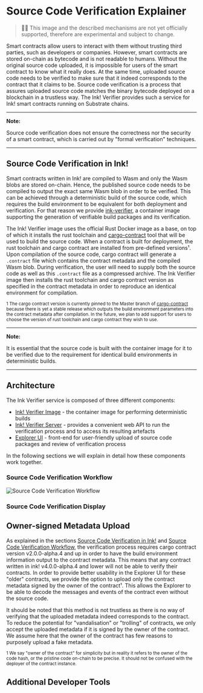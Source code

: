 # Source Code Verification Explainer

> 🐉🐉 This image and the described mechanisms are not yet officially supported, therefore are experimental and subject to change.

Smart contracts allow users to interact with them without trusting third parties, such as developers or companies. However, smart contracts are stored on-chain as bytecode and is not readable to humans. Without the original source code uploaded, it is impossible for users of the smart contract to know what it really does. At the same time, uploaded source code needs to be verified to make sure that it indeed corresponds to the contract that it claims to be. Source code verification is a process that assures uploaded source code matches the binary bytecode deployed on a blockchain in a trustless way. The Ink! Verifier provides such a service for Ink! smart contracts running on Substrate chains.

---

**Note:**

Source code verification does not ensure the correctness nor the security of a smart contract, which is carried out by "formal verification" techniques.

---

## Source Code Verification in Ink!

Smart contracts written in Ink! are compiled to Wasm and only the Wasm blobs are stored on-chain. Hence, the published source code needs to be compiled to output the exact same Wasm blob in order to be verified. This can be achieved through a deterministic build of the source code, which requires the build environment to be equivalent for both deployment and verification. For that reason we provide [ink-verifier](https://github.com/web3labs/ink-verifier/), a container image supporting the generation of verifiable build packages and its verification.

The Ink! Verifier image uses the official Rust Docker image as a base, on top of which it installs the rust toolchain and [cargo-contract](https://github.com/paritytech/cargo-contract) tool that will be used to build the source code. When a contract is built for deployment, the rust toolchain and cargo contract are installed from pre-defined versions¹. Upon compilation of the source code, cargo contract will generate a `.contract` file which contains the contract metadata and the compiled Wasm blob. During verification, the user will need to supply both the source code as well as this `.contract` file as a compressed archive. The Ink Verifier image then installs the rust toolchain and cargo contract version as specified in the contract metadata in order to reproduce an identical environment for compilation.

<sup>1 The cargo contract version is currently pinned to the Master branch of [cargo-contract](https://github.com/paritytech/cargo-contract) because there is yet a stable release which outputs the build environment parameters into the contract metadata after compilation. In the future, we plan to add support for users to choose the version of rust toolchain and cargo contract they wish to use.</sup>

---

**Note:**

It is essential that the source code is built with the container image for it to be verified due to the requirement for identical build environments in deterministic builds.

---

## Architecture

The Ink Verifier service is composed of three different components:
- [Ink! Verifier Image](https://github.com/web3labs/ink-verifier/) - the container image for performing deterministic builds
- [Ink! Verifier Server](https://github.com/web3labs/ink-verifier-server) - provides a convenient web API to run the verification process and to access its resulting artefacts
- [Explorer UI](https://github.com/web3labs/epirus-substrate/tree/main/explorer-ui) - front-end for user-friendly upload of source code packages and review of verification process

In the following sections we will explain in detail how these components work together.

### Source Code Verification Workflow

![Source Code Verification Workflow](https://drive.google.com/uc?id=1Z4NVCnXRkDVPro7I39rFdlJ2mtSdNPDc)

### Source Code Verification Display

## Owner-signed Metadata Upload

As explained in the sections [Source Code Verification in Ink!](#source-code-verification-in-ink) and [Source Code Verification Workflow](#source-code-verification-workflow), the verification process requires cargo contract version v2.0.0-alpha.4 and up in order to have the build environment information output to the contract metadata. This means that any contract written in ink! v4.0.0-alpha.4 and lower will not be able to verify their contracts. In order to provide better usability in the Explorer UI for these "older" contracts, we provide the option to upload only the contract metadata signed by the owner of the contract¹. This allows the Explorer to be able to decode the messages and events of the contract even without the source code.

It should be noted that this method is not trustless as there is no way of verifying that the uploaded metadata indeed corresponds to the contract. To reduce the potential for "vandalisation" or "trolling" of contracts, we only accept the uploaded metadata if it is signed by the owner of the contract. We assume here that the owner of the contract has few reasons to purposely upload a fake metadata.

<sup>1 We say "owner of the contract" for simplicity but in reality it refers to the owner of the code hash, or the pristine code on-chain to be precise. It should not be confused with the deployer of the contract instance.</sup>

## Additional Developer Tools

